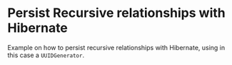 # Persist Recursive relationships with Hibernate

Example on how to persist recursive relationships with Hibernate, using in this case a `UUIDGenerator`.
